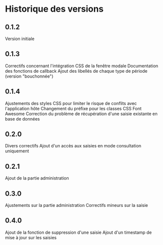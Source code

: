# Historique des versions

## 0.1.2
Version initiale

## 0.1.3
Correctifs concernant l'intégration CSS de la fenêtre modale
Documentation des fonctions de callback
Ajout des libellés de chaque type de période (version "bouchonnée")

## 0.1.4
Ajustements des styles CSS pour limiter le risque de conflits avec l'application hôte
Changement du préfixe pour les classes CSS Font Awesome
Correction du problème de récupération d'une saisie existante en base de données


## 0.2.0
Divers correctifs
Ajout d'un accès aux saisies en mode consultation uniquement 


## 0.2.1
Ajout de la partie administration


## 0.3.0
Ajustements sur la partie administration
Correctifs mineurs sur la saisie

## 0.4.0
Ajout de la fonction de suppression d'une saisie
Ajout d'un timestamp de mise à jour sur les saisies
